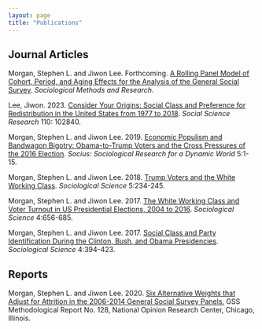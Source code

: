 ```yaml
---
layout: page
title: "Publications"
---
```


## Journal Articles

Morgan, Stephen L. and Jiwon Lee. Forthcoming. [A Rolling Panel Model of Cohort, Period, and Aging Effects for the Analysis of the General Social Survey](https://journals.sagepub.com/doi/abs/10.1177/00491241211043135). *Sociological Methods and Research*. 

Lee, Jiwon. 2023. [Consider Your Origins: Social Class and Preference for Redistribution in the United States from 1977 to 2018](https://www.sciencedirect.com/science/article/pii/S0049089X22001557). *Social Science Research* 110: 102840.

Morgan, Stephen L. and  Jiwon Lee. 2019. [Economic Populism and Bandwagon Bigotry: Obama-to-Trump Voters and the Cross Pressures of the 2016 Election](https://journals.sagepub.com/doi/pdf/10.1177/2378023119871119). *Socius: Sociological Research for a Dynamic World* 5:1-15.

Morgan, Stephen L. and  Jiwon Lee. 2018. [Trump Voters and the White Working Class](https://www.sociologicalscience.com/download/vol-5/april/SocSci_v5_234to245.pdf). *Sociological Science* 5:234-245.

Morgan, Stephen L. and  Jiwon Lee. 2017. [The White Working Class and Voter Turnout in US Presidential Elections, 2004 to 2016](https://www.sociologicalscience.com/download/vol-4/november/SocSci_v4_656to685.pdf). *Sociological Science* 4:656-685.

Morgan, Stephen L. and  Jiwon Lee. 2017. [Social Class and Party Identification During the Clinton, Bush, and Obama Presidencies](https://www.sociologicalscience.com/download/vol-4/august/SocSci_v4_394to423.pdf). *Sociological Science* 4:394-423.

## Reports

Morgan, Stephen L. and Jiwon Lee. 2020. [Six Alternative Weights that Adjust for Attrition in the 2006-2014 General Social Survey Panels.](https://gss.norc.org/Documents/reports/methodological-reports/MR132%20Panel-Weights.pdf) GSS Methodological Report No. 128, National Opinion Research Center, Chicago, Illinois. 

